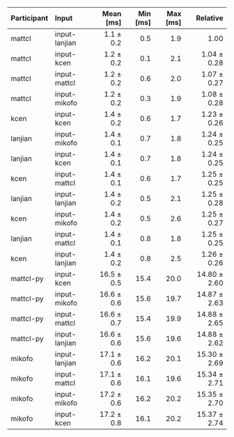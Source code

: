 | Participant | Input | Mean [ms] | Min [ms] | Max [ms] | Relative |
|:---|:---|---:|---:|---:|---:|
| mattcl | input-lanjian | 1.1 ± 0.2 | 0.5 | 1.9 | 1.00 |
| mattcl | input-kcen | 1.2 ± 0.2 | 0.1 | 2.1 | 1.04 ± 0.28 |
| mattcl | input-mattcl | 1.2 ± 0.2 | 0.6 | 2.0 | 1.07 ± 0.27 |
| mattcl | input-mikofo | 1.2 ± 0.2 | 0.3 | 1.9 | 1.08 ± 0.28 |
| kcen | input-kcen | 1.4 ± 0.2 | 0.6 | 1.7 | 1.23 ± 0.26 |
| lanjian | input-mikofo | 1.4 ± 0.1 | 0.7 | 1.8 | 1.24 ± 0.25 |
| lanjian | input-kcen | 1.4 ± 0.1 | 0.7 | 1.8 | 1.24 ± 0.25 |
| kcen | input-mattcl | 1.4 ± 0.1 | 0.6 | 1.7 | 1.25 ± 0.25 |
| lanjian | input-lanjian | 1.4 ± 0.2 | 0.5 | 2.1 | 1.25 ± 0.28 |
| kcen | input-mikofo | 1.4 ± 0.2 | 0.5 | 2.6 | 1.25 ± 0.27 |
| lanjian | input-mattcl | 1.4 ± 0.1 | 0.8 | 1.8 | 1.25 ± 0.25 |
| kcen | input-lanjian | 1.4 ± 0.2 | 0.8 | 2.5 | 1.26 ± 0.26 |
| mattcl-py | input-kcen | 16.5 ± 0.5 | 15.4 | 20.0 | 14.80 ± 2.60 |
| mattcl-py | input-mikofo | 16.6 ± 0.6 | 15.6 | 19.7 | 14.87 ± 2.63 |
| mattcl-py | input-mattcl | 16.6 ± 0.7 | 15.4 | 19.9 | 14.88 ± 2.65 |
| mattcl-py | input-lanjian | 16.6 ± 0.6 | 15.6 | 19.6 | 14.88 ± 2.62 |
| mikofo | input-lanjian | 17.1 ± 0.6 | 16.2 | 20.1 | 15.30 ± 2.69 |
| mikofo | input-mattcl | 17.1 ± 0.6 | 16.1 | 19.6 | 15.34 ± 2.71 |
| mikofo | input-mikofo | 17.2 ± 0.6 | 16.2 | 20.2 | 15.35 ± 2.70 |
| mikofo | input-kcen | 17.2 ± 0.8 | 16.1 | 20.2 | 15.37 ± 2.74 |
